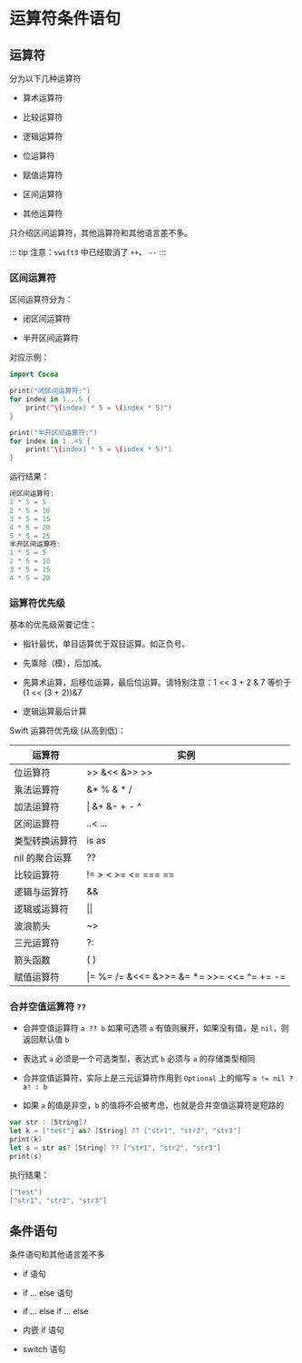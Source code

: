 # 运算符条件语句

## 运算符

分为以下几种运算符

- 算术运算符

- 比较运算符

- 逻辑运算符

- 位运算符

- 赋值运算符

- 区间运算符

- 其他运算符

只介绍区间运算符，其他运算符和其他语言差不多。

::: tip
注意：`swift3` 中已经取消了 `++`、 `--`
:::

### 区间运算符

区间运算符分为：

- 闭区间运算符

- 半开区间运算符

对应示例：

```swift
import Cocoa

print("闭区间运算符:")
for index in 1...5 {
    print("\(index) * 5 = \(index * 5)")
}

print("半开区间运算符:")
for index in 1..<5 {
    print("\(index) * 5 = \(index * 5)")
}
```

运行结果：

```swift
闭区间运算符:
1 * 5 = 5
2 * 5 = 10
3 * 5 = 15
4 * 5 = 20
5 * 5 = 25
半开区间运算符:
1 * 5 = 5
2 * 5 = 10
3 * 5 = 15
4 * 5 = 20
```

### 运算符优先级

基本的优先级需要记住：

- 指针最优，单目运算优于双目运算。如正负号。

- 先乘除（模），后加减。

- 先算术运算，后移位运算，最后位运算。请特别注意：1 << 3 + 2 & 7 等价于 (1 << (3 + 2))&7

- 逻辑运算最后计算

Swift 运算符优先级 (从高到低)：

| 运算符 |	实例|
|---|---|
|位运算符	|>> &<< &>> >>|
|乘法运算符|	&* % & * /|
|加法运算符|	\| &+ &- + -  ^|
|区间运算符|	..< ...|
|类型转换运算符|	is as|
|nil 的聚合运算|	??|
|比较运算符|	!= > < >= <= === ==|
|逻辑与运算符|	&& |
|逻辑或运算符|	\|\| |
|波浪箭头|	~>
|三元运算符|	?:|
|箭头函数|	( )|
|赋值运算符|	\|= %= /= &<<= &>>= &= *= >>= <<= ^= += -= |


### 合并空值运算符 `??`

- 合并空值运算符 `a ?? b` 如果可选项 `a` 有值则展开，如果没有值，是 `nil`，则返回默认值 `b`

- 表达式 `a` 必须是一个可选类型，表达式 `b` 必须与 `a` 的存储类型相同

- 合并空值运算符，实际上是三元运算符作用到 `Optional` 上的缩写 `a != nil ? a! : b`

- 如果 `a` 的值是非空，`b` 的值将不会被考虑，也就是合并空值运算符是短路的

```swift
var str : [String]?
let k = ["test"] as? [String] ?? ["str1", "str2", "str3"]
print(k)
let s = str as? [String] ?? ["str1", "str2", "str3"]
print(s)
```

执行结果：

```swift
["test"]
["str1", "str2", "str3"]
```

## 条件语句

条件语句和其他语言差不多

- if 语句

- if ... else 语句

- if ... else if ... else 

- 内嵌 if 语句

- switch 语句
